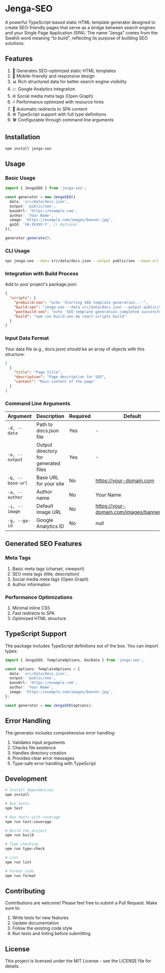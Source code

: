 # Jenga-SEO

A powerful TypeScript-based static HTML template generator designed to create SEO-friendly pages that serve as a bridge between search engines and your Single Page Application (SPA). The name "Jenga" comes from the Swahili word meaning "to build", reflecting its purpose of building SEO solutions.

## Features

1. 🎯 Generates SEO-optimized static HTML templates
2. 📱 Mobile-friendly and responsive design
3. 📊 Rich structured data for better search engine visibility
4. 📈 Google Analytics integration
5. 🌐 Social media meta tags (Open Graph)
6. ⚡ Performance optimized with resource hints
7. 🔄 Automatic redirects to SPA content
8. ⚙️ TypeScript support with full type definitions
9. 🛠️ Configurable through command line arguments

## Installation

```bash
npm install jenga-seo
```

## Usage

### Basic Usage

```typescript
import { JengaSEO } from 'jenga-seo';

const generator = new JengaSEO({
  data: 'src/data/docs.json',
  output: 'public/seo',
  baseUrl: 'https://example.com',
  author: 'Your Name',
  image: 'https://example.com/images/banner.jpg',
  gaId: 'UA-XXXXX-Y', // Optional
});

generator.generate();
```

### CLI Usage

```bash
npx jenga-seo --data src/data/docs.json --output public/seo --base-url https://example.com --author "Your Name" --image https://example.com/images/banner.jpg --ga-id UA-XXXXX-Y
```

### Integration with Build Process

Add to your project's package.json:

```json
{
  "scripts": {
    "prebuild:seo": "echo 'Starting SEO template generation...'",
    "build:seo": "jenga-seo --data src/data/docs.json --output public/seo --base-url https://example.com --author \"Your Name\" --image https://example.com/images/banner.jpg --ga-id UA-XXXXX-Y || (echo 'Error: SEO template generation failed' && exit 1)",
    "postbuild:seo": "echo 'SEO template generation completed successfully!'",
    "build": "npm run build:seo && react-scripts build"
  }
}
```

### Input Data Format

Your data file (e.g., docs.json) should be an array of objects with this structure:

```json
[
  {
    "title": "Page Title",
    "description": "Page description for SEO",
    "content": "Main content of the page"
  }
]
```

### Command Line Arguments

| Argument         | Description                          | Required | Default                                   |
| ---------------- | ------------------------------------ | -------- | ----------------------------------------- |
| `-d, --data`     | Path to docs.json file               | Yes      | -                                         |
| `-o, --output`   | Output directory for generated files | Yes      | -                                         |
| `-b, --base-url` | Base URL for your site               | No       | https://your-domain.com                   |
| `-a, --author`   | Author name                          | No       | Your Name                                 |
| `-i, --image`    | Default image URL                    | No       | https://your-domain.com/images/banner.jpg |
| `-g, --ga-id`    | Google Analytics ID                  | No       | null                                      |

## Generated SEO Features

### Meta Tags

1. Basic meta tags (charset, viewport)
2. SEO meta tags (title, description)
3. Social media meta tags (Open Graph)
4. Author information

### Performance Optimizations

1. Minimal inline CSS
2. Fast redirects to SPA
3. Optimized HTML structure

## TypeScript Support

The package includes TypeScript definitions out of the box. You can import types:

```typescript
import { JengaSEO, TemplateOptions, DocData } from 'jenga-seo';

const options: TemplateOptions = {
  data: 'src/data/docs.json',
  output: 'public/seo',
  baseUrl: 'https://example.com',
  author: 'Your Name',
  image: 'https://example.com/images/banner.jpg',
};

const generator = new JengaSEO(options);
```

## Error Handling

The generator includes comprehensive error handling:

1. Validates input arguments
2. Checks file existence
3. Handles directory creation
4. Provides clear error messages
5. Type-safe error handling with TypeScript

## Development

```bash
# Install dependencies
npm install

# Run tests
npm test

# Run tests with coverage
npm run test:coverage

# Build the project
npm run build

# Type checking
npm run type-check

# Lint
npm run lint

# Format code
npm run format
```

## Contributing

Contributions are welcome! Please feel free to submit a Pull Request. Make sure to:

1. Write tests for new features
2. Update documentation
3. Follow the existing code style
4. Run tests and linting before submitting

## License

This project is licensed under the MIT License - see the LICENSE file for details.
